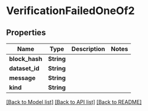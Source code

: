 # VerificationFailedOneOf2

## Properties

Name | Type | Description | Notes
------------ | ------------- | ------------- | -------------
**block_hash** | **String** |  | 
**dataset_id** | **String** |  | 
**message** | **String** |  | 
**kind** | **String** |  | 

[[Back to Model list]](../README.md#documentation-for-models) [[Back to API list]](../README.md#documentation-for-api-endpoints) [[Back to README]](../README.md)


